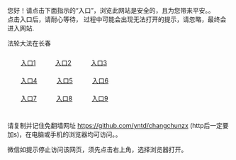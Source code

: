 您好！请点击下面指示的“入口”，浏览此网站是安全的，且为您带来平安。。 <br/>
点击入口后，请耐心等待， 过程中可能会出现无法打开的提示，请忽略，最终会进入网站. </br>

法轮大法在长春<br/>
<div style="padding:10px"><a style="margin:20px" target="_blank" href="https://d1tg9akucwf7a4.cloudfront.net/2Qpsp?jdkvrt" id="ccLink1" rel="nofollow">入口1</a> <a target="_blank" style="margin:20px" href="https://d36e38z6bsoo10.cloudfront.net/2Qpsp?zqwjpm" id="ccLink2" rel="nofollow">入口2</a> <a style="margin:20px" target="_blank" href="https://d2u4dj9iirpp0s.cloudfront.net/2Qpsp?yytmwizb" id="ccLink3" rel="nofollow">入口3</a></div>

<div style="padding:10px" ><a style="margin:20px" target="_blank" href="https://d1tg9akucwf7a4.cloudfront.net/2Qpsp?jdkvrt" id="ccLink4" rel="nofollow">入口4</a> <a style="margin:20px" href="https://d36e38z6bsoo10.cloudfront.net/2Qpsp?zqwjpm" target="_blank" id="ccLink5" rel="nofollow">入口5</a> <a style="margin:20px" href="https://d2u4dj9iirpp0s.cloudfront.net/2Qpsp?yytmwizb" target="_blank" id="ccLink6" rel="nofollow">入口6</a></div>

<div style="padding:10px"><a style="margin:20px" target="_blank" href="https://d1tg9akucwf7a4.cloudfront.net/2Qpsp?jdkvrt" id="ccLink7" rel="nofollow">入口7</a> <a style="margin:20px" href="https://d36e38z6bsoo10.cloudfront.net/2Qpsp?zqwjpm" target="_blank" id="ccLink8" rel="nofollow">入口8</a> <a style="margin:20px" target="_blank" href="https://d2u4dj9iirpp0s.cloudfront.net/2Qpsp?yytmwizb" id="ccLink9" rel="nofollow">入口9</a></div>

<br/>



请复制并记住免翻墙网址 https://github.com/yntd/changchunzx (http后一定要加s)，在电脑或手机的浏览器均可访问。。<br/>

微信如提示停止访问该网页，须先点击右上角，选择浏览器打开。
